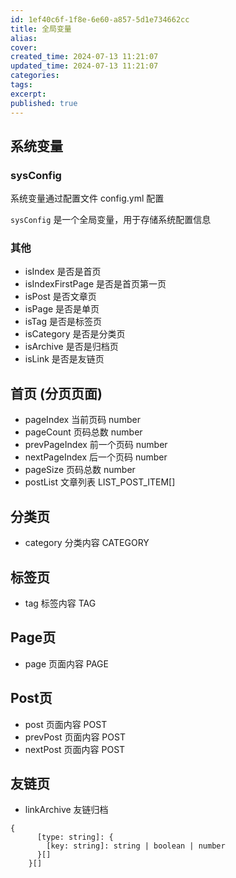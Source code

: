 ```yaml
---
id: 1ef40c6f-1f8e-6e60-a857-5d1e734662cc
title: 全局变量
alias:
cover:
created_time: 2024-07-13 11:21:07
updated_time: 2024-07-13 11:21:07
categories:
tags:
excerpt:
published: true
---
```


## 系统变量

### sysConfig

系统变量通过配置文件 config.yml 配置

`sysConfig` 是一个全局变量，用于存储系统配置信息

### 其他

- isIndex 是否是首页
- isIndexFirstPage 是否是首页第一页
- isPost 是否文章页
- isPage 是否是单页
- isTag 是否是标签页
- isCategory 是否是分类页
- isArchive 是否是归档页
- isLink 是否是友链页

## 首页 (分页页面)

- pageIndex 当前页码 number
- pageCount 页码总数 number
- prevPageIndex 前一个页码 number
- nextPageIndex 后一个页码 number
- pageSize 页码总数 number
- postList 文章列表 LIST_POST_ITEM[]

## 分类页

- category 分类内容 CATEGORY

## 标签页

- tag 标签内容 TAG

## Page页

- page 页面内容 PAGE

## Post页

- post 页面内容 POST
- prevPost 页面内容 POST
- nextPost 页面内容 POST

## 友链页

- linkArchive 友链归档

```
{
      [type: string]: {
        [key: string]: string | boolean | number
      }[]
    }[]
```
